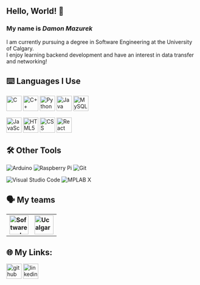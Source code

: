 ## Hello, World! 👋
### My name is ***Damon Mazurek***

I am currently pursuing a degree in Software Engineering at the University of Calgary. <br />
I enjoy learning backend development and have an interest in data transfer and networking! <br />

## ⌨️ Languages I Use
[<img src='https://img.shields.io/badge/c-%2300599C.svg?style=for-the-badge&logo=c&logoColor=white' alt='C' height='40'>](https://en.cppreference.com/w/c)
[<img src='https://img.shields.io/badge/c++-%2300599C.svg?style=for-the-badge&logo=c%2B%2B&logoColor=white' alt='C++' height='40'>](https://en.cppreference.com/w/)
[<img src='https://img.shields.io/badge/python-3670A0?style=for-the-badge&logo=python&logoColor=white' alt='Python' height='40'>](https://www.python.org/)
[<img src='https://img.shields.io/badge/Java-ED8B00?style=for-the-badge&logo=java&logoColor=white' alt='Java' height='40'>](https://docs.oracle.com/en/java/)
[<img src='https://img.shields.io/badge/MySQL-005C84?style=for-the-badge&logo=mysql&logoColor=white' alt='MySQL' height='40'>](https://dev.mysql.com/doc/)

[<img src='https://img.shields.io/badge/JavaScript-323330?style=for-the-badge&logo=javascript&logoColor=F7DF1' alt='JavaScript' height='40'>](https://www.javascript.com/)
[<img src='https://img.shields.io/badge/HTML5-E34F26?style=for-the-badge&logo=html5&logoColor=white' alt='HTML5' height='40'>](https://html5.org/)
[<img src='https://img.shields.io/badge/CSS-239120?&style=for-the-badge&logo=css3&logoColor=white' alt='CSS' height='40'>](https://www.w3.org/Style/CSS/Overview.en.html)
[<img src='https://img.shields.io/badge/React-20232A?style=for-the-badge&logo=react&logoColor=61DAFB' alt='React' height='40'>](https://react.dev/)


## 🛠️ Other Tools
![Arduino](https://img.shields.io/badge/-Arduino-00979D?style=for-the-badge&logo=Arduino&logoColor=white)
![Raspberry Pi](https://img.shields.io/badge/Raspberry%20Pi-A22846?style=for-the-badge&logo=Raspberry%20Pi&logoColor=white)
![Git](https://img.shields.io/badge/git-%23F05033.svg?style=for-the-badge&logo=git&logoColor=white)

![Visual Studio Code](https://img.shields.io/badge/Visual%20Studio%20Code-0078d7.svg?style=for-the-badge&logo=visual-studio-code&logoColor=white)
![MPLAB X](https://img.shields.io/badge/MPLAB%20X-grey.svg?style=for-the-badge&logo=microchip&logoColor=white)


## 🗣️ My teams
<table style='border:none'>
  <thread align="center">
    <td><b> <a href="https://github.com/zoouofc" tagret="_blank" rel="Software and Electrical Student Society"><img alt="Software and Electrical Student Society" src="https://avatars.githubusercontent.com/u/26998356?s=64&v=4" width="50"/>
  </b></td>
  </b></td>
    <td><b> <a href="https://github.com/ucalgary-rover" tagret="_blank" rel="Ucalgary-Rover"><img alt="Ucalgary-Rover" src="https://cdn.discordapp.com/attachments/988631666048266310/1030174531144392785/ssrt_patch_logo_good_copy_1.png" width="50"/>
  </b></td>
</table>

## 🌐 My Links:
[<img src='https://img.shields.io/badge/GitHub-100000?style=for-the-badge&logo=github&logoColor=white' alt='github' height='40'>](https://github.com/damonmaz)
[<img src='https://img.shields.io/badge/LinkedIn-0077B5?style=for-the-badge&logo=linkedin&logoColor=white' alt='linkedin' height='40'>](https://ca.linkedin.com/in/damonmazurek)



<!--
damonmaz/damonmaz is a ✨ special ✨ repository because its `README.md` (this file) appears on your GitHub profile.
You can click the Preview link to take a look at your changes.
Here are some ideas to get you started:

- 🔭 I’m currently working on ...
- 🌱 I’m currently learning ...
- 👯 I’m looking to collaborate on ...
- 🤔 I’m looking for help with ...
- 💬 Ask me about ...
- 📫 How to reach me: ...
- 😄 Pronouns: ...
- ⚡ Fun fact: ...
-->
